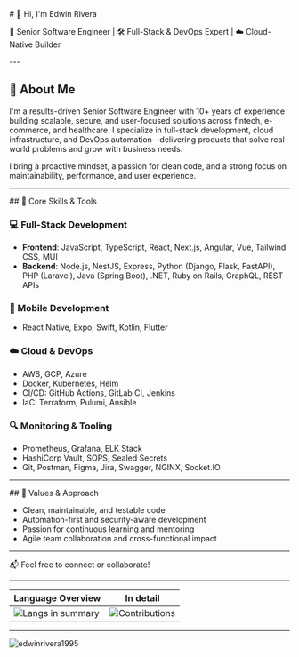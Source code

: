 <div>
  # 👋 Hi, I'm Edwin Rivera

  🚀 Senior Software Engineer | 🛠️ Full-Stack & DevOps Expert | ☁️ Cloud-Native Builder
</div>

<div>
  ---

  ## 🔧 About Me

  I'm a results-driven Senior Software Engineer with 10+ years of experience building scalable, secure, and user-focused solutions across fintech, e-commerce, and healthcare. I specialize in full-stack development, cloud infrastructure, and DevOps automation—delivering products that solve real-world problems and grow with business needs.

  I bring a proactive mindset, a passion for clean code, and a strong focus on maintainability, performance, and user experience.

  ---
</div>

<div>
  ## 🧠 Core Skills & Tools

  ### 💻 Full-Stack Development
  - **Frontend**: JavaScript, TypeScript, React, Next.js, Angular, Vue, Tailwind CSS, MUI
  - **Backend**: Node.js, NestJS, Express, Python (Django, Flask, FastAPI), PHP (Laravel), Java (Spring Boot), .NET, Ruby on Rails, GraphQL, REST APIs

  ### 📱 Mobile Development
  - React Native, Expo, Swift, Kotlin, Flutter

  ### ☁️ Cloud & DevOps
  - AWS, GCP, Azure
  - Docker, Kubernetes, Helm
  - CI/CD: GitHub Actions, GitLab CI, Jenkins
  - IaC: Terraform, Pulumi, Ansible

  ### 🔍 Monitoring & Tooling
  - Prometheus, Grafana, ELK Stack
  - HashiCorp Vault, SOPS, Sealed Secrets
  - Git, Postman, Figma, Jira, Swagger, NGINX, Socket.IO

  ---
</div>

<div>
  ## 🧭 Values & Approach

  - Clean, maintainable, and testable code
  - Automation-first and security-aware development
  - Passion for continuous learning and mentoring
  - Agile team collaboration and cross-functional impact

  ---
</div>

<div>
  📬 Feel free to connect or collaborate!
</div>

<div align="center">

  ----
  |  Language Overview | In detail |
  |--------------------|-----------|
  | ![Langs in summary](https://github-readme-stats.vercel.app/api/top-langs/?username=edwinrivera1995&theme=tokyonight&hide_border=false&include_all_commits=false&count_private=false&layout=compact&langs_count=4) | ![Contributions](https://streak-stats.demolab.com?user=edwinrivera1995&theme=tokyonight)  |
  ---
</div>

<img src="https://github-profile-trophy.vercel.app/?username=edwinrivera1995" alt="edwinrivera1995" />
